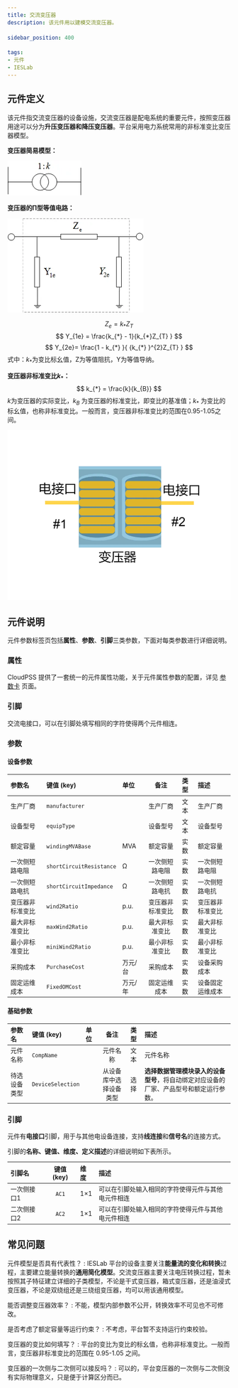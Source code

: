 ```yaml
---
title: 交流变压器
description: 该元件用以建模交流变压器。

sidebar_position: 400

tags: 
- 元件
- IESLab
---
```


## 元件定义

该元件指交流变压器的设备设施，交流变压器是配电系统的重要元件，按照变压器用途可以分为**升压变压器和降压变压器**。平台采用电力系统常用的非标准变比变压器模型。

 **变压器简易模型：**

 ![交流变压器 =x100](./IES-GD-1Transformer-2.png)

**变压器的Π型等值电路：**

![交流变压器 =x200](./IES-GD-1Transformer-1.png)

 $$
 Z_{e} = k_{*}Z_{T}
 $$
$$
Y_{1e} = \frac{k_{*} - 1}{k_{*}Z_{T} }
$$
$$
Y_{2e}=  \frac{1 - k_{*} }{ {k_{*} }^{2}Z_{T} }
$$
式中：$k_{*}$为变比标幺值，Z为等值阻抗，Y为等值导纳。

**变压器非标准变比$k_{\ast}$：**
$$
k_{*} = \frac{k}{k_{B}}
$$
$k$为变压器的实际变比，$k_B$ 为变压器的标准变比，即变比的基准值；$k_\ast$ 为变比的标幺值，也称非标准变比。一般而言，变压器非标准变比的范围在0.95-1.05之间。

![交流变压器 =x300](./IES-GD-1Transformer.png )

## 元件说明

元件参数标签页包括**属性**、**参数**、**引脚**三类参数，下面对每类参数进行详细说明。

### 属性

CloudPSS 提供了一套统一的元件属性功能，关于元件属性参数的配置，详见 [参数卡](docs/documents/software/10-xstudio/20-simstudio/40-workbench/20-function-zone/30-design-tab/30-param-panel/index.md) 页面。


### 引脚

交流电接口，可以在引脚处填写相同的字符使得两个元件相连。

### 参数

#### 设备参数

| 参数名 | 键值 (key) | 单位 | 备注 | 类型 | 描述 |
| :--- | :--- | :--- | :--: | :--- | :--- |
| 生产厂商 | `manufacturer` |  | 生产厂商 | 文本 | 生产厂商 |
| 设备型号 | `equipType` |  | 设备型号 | 文本 | 设备型号 |
| 额定容量 | `windingMVABase` | MVA | 额定容量 | 实数 | 额定容量 |
| 一次侧短路电阻 | `shortCircuitResistance` | Ω | 一次侧短路电阻 | 实数 | 一次侧短路电阻 |
| 一次侧短路电抗 | `shortCircuitImpedance` | Ω | 一次侧短路电抗 | 实数 | 一次侧短路电抗 |
| 变压器非标准变比 | `wind2Ratio` | p.u. | 变压器非标准变比 | 实数 | 变压器非标准变比 |
| 最大非标准变比 | `maxWind2Ratio` | p.u. | 最大非标准变比 | 实数 | 最大非标准变比 |
| 最小非标准变比 | `miniWind2Ratio` | p.u. | 最小非标准变比 | 实数 | 最小非标准变比 |
| 采购成本 | `PurchaseCost` | 万元/台 | 采购成本 | 实数 | 设备采购成本 |
| 固定运维成本 | `FixedOMCost` | 万元/年 | 固定运维成本 | 实数 | 设备固定运维成本 |


#### 基础参数

| 参数名 | 键值 (key) | 单位 | 备注 | 类型 | 描述 |
| :--- | :--- | :--- | :--: | :--- | :--- |
| 元件名称 | `CompName` |  | 元件名称 | 文本 | 元件名称 |
| 待选设备类型 | `DeviceSelection` |  | 从设备库中选择设备类型 | 选择 | **选择数据管理模块录入的设备型号**，将自动绑定对应设备的厂家、产品型号和额定运行参数。|


### 引脚

元件有**电接口**引脚，用于与其他电设备连接，支持**线连接**和**信号名**的连接方式。

引脚的**名称、键值、维度、定义描述**的详细说明如下表所示。

| 引脚名 | 键值 (key)  | 维度 | 描述 |
| :--- | :--: | :--- | :--- |
| 一次侧接口1 | `AC1` | 1×1 | 可以在引脚处输入相同的字符使得元件与其他电元件相连|
| 二次侧接口2 | `AC2` | 1×1 | 可以在引脚处输入相同的字符使得元件与其他电元件相连|

## 常见问题

元件模型是否具有代表性？
:   IESLab 平台的设备主要关注**能量流的变化和转换**过程，主要建立能量转换的**通用简化模型**。交流变压器主要关注电压转换过程，暂未按照其子特征建立详细的子类模型，不论是干式变压器，箱式变压器，还是油浸式变压器，不论是双绕组还是三绕组变压器，均可以用该通用模型。

能否调整变压器效率？
:   不能，模型内部参数不公开，转换效率不可见也不可修改。

是否考虑了额定容量等运行约束？
:   不考虑，平台暂不支持运行约束校验。

变压器的变比如何填写？
:   平台的变比为变比的标幺值，也称非标准变比。一般而言，变压器非标准变比的范围在 0.95-1.05 之间。

变压器的一次侧与二次侧可以接反吗？
:   可以的，平台变压器的一次侧与二次侧没有实际物理意义，只是便于计算区分而已。